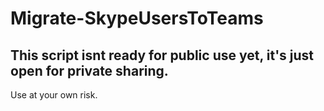 # Migrate-SkypeUsersToTeams

## This script isnt ready for public use yet, it's just open for private sharing.
Use at your own risk.
